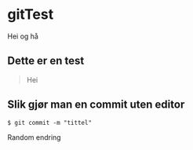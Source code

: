 # gitTest
Hei og hå

## Dette er en test
> Hei


## Slik gjør man en commit uten editor
`$ git commit -m "tittel"`

Random endring
